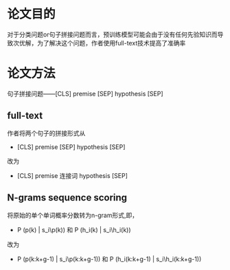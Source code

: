 
# 论文目的
对于分类问题or句子拼接问题而言，预训练模型可能会由于没有任何先验知识而导致次优解，为了解决这个问题，作者使用full-text技术提高了准确率

# 论文方法
句子拼接问题——[CLS] premise [SEP] hypothesis [SEP]
## full-text
作者将两个句子的拼接形式从 
- [CLS] premise [SEP] hypothesis [SEP] 

改为 


- [CLS] premise 连接词 hypothesis [SEP]

## N-grams sequence scoring
将原始的单个单词概率分数转为n-gram形式,即，
- P (p(k) | s_i\p(k)) 和 P (h_i(k) | s_i\h_i(k)) 

改为  

- P (p(k:k+g-1) | s_i\p(k:k+g-1)) 和 P (h_i(k:k+g-1) | s_i\h_i(k:k+g-1))
